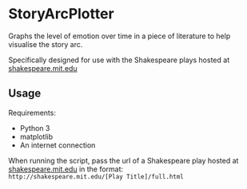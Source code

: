 # StoryArcPlotter
Graphs the level of emotion over time in a piece of literature to help visualise the story arc.  

Specifically designed for use with the Shakespeare plays hosted at [shakespeare.mit.edu](http://shakespeare.mit.edu/)

## Usage
Requirements:  
+ Python 3  
+ matplotlib  
+ An internet connection  

When running the script, pass the url of a Shakespeare play hosted at [shakespeare.mit.edu](http://shakespeare.mit.edu/) in the format:  
`http://shakespeare.mit.edu/[Play Title]/full.html`
